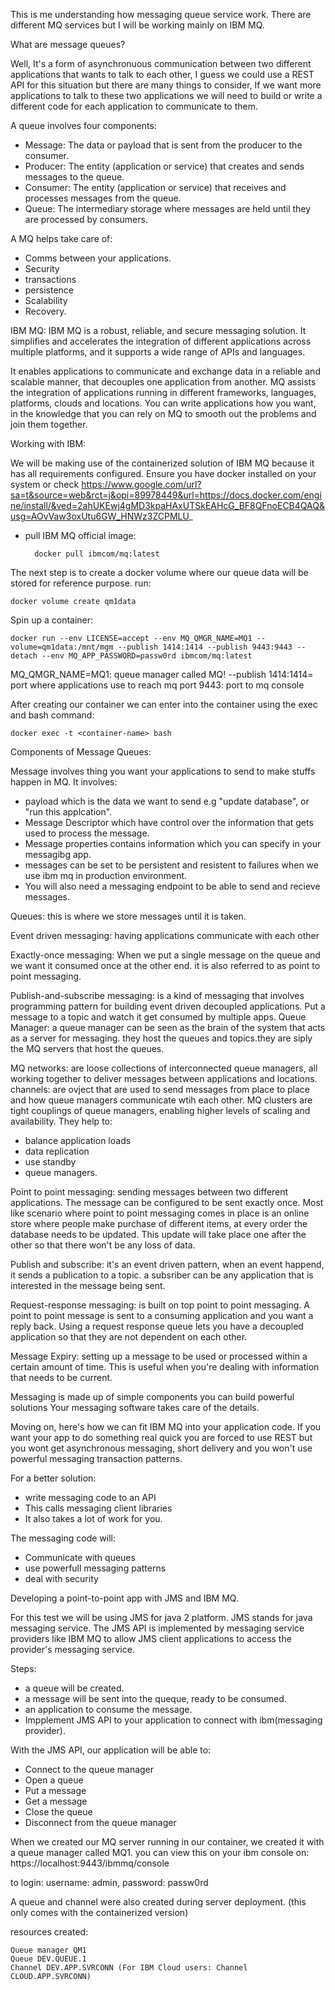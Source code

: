 This is me understanding how messaging queue service work. There are different MQ services but I will be working mainly on IBM MQ.

What are message queues?

Well, It's a form of asynchronuous communication between two different applications that wants to talk to each other, I guess we could use a REST API for this situation but there are many things to consider, If we want more applications to talk to these two applications we will need to build or write a different code for each application to communicate to them. 

A queue involves four components:

- Message: The data or payload that is sent from the producer to the consumer.
- Producer: The entity (application or service) that creates and sends messages to the queue.
- Consumer: The entity (application or service) that receives and processes messages from the queue.
- Queue: The intermediary storage where messages are held until they are processed by consumers.

A MQ helps take care of:
- Comms between your applications.
- Security
- transactions
- persistence
- Scalability
- Recovery.

IBM MQ:
IBM MQ is a robust, reliable, and secure messaging solution. It simplifies and accelerates the integration of different applications across multiple platforms, and it supports a wide range of APIs and languages.

It enables applications to communicate and exchange data in a reliable and scalable manner, that decouples one application from another. MQ assists the integration of applications running in different frameworks, languages, platforms, clouds and locations. You can write applications how you want, in the knowledge that you can rely on MQ to smooth out the problems and join them together.

Working with IBM:

We will be making use of the containerized solution of IBM MQ because it has all requirements configured. Ensure you have docker installed on your system or check https://www.google.com/url?sa=t&source=web&rct=j&opi=89978449&url=https://docs.docker.com/engine/install/&ved=2ahUKEwj4gMD3kpaHAxUTSkEAHcG_BF8QFnoECB4QAQ&usg=AOvVaw3oxUtu6GW_HNWz3ZCPMLU_ 

- pull IBM MQ official image: 

        docker pull ibmcom/mq:latest

The next step is to create a docker volume where our queue data will be stored for reference purpose. run:

    docker volume create qm1data

Spin up a container: 

    docker run --env LICENSE=accept --env MQ_QMGR_NAME=MQ1 --volume=qm1data:/mnt/mgm --publish 1414:1414 --publish 9443:9443 --detach --env MQ_APP_PASSWORD=passw0rd ibmcom/mq:latest

MQ_QMGR_NAME=MQ1: queue manager called MQ!
--publish 1414:1414= port where applications use to reach mq
port 9443: port to mq console

After creating our container we can enter into the container using the exec and bash command:

    docker exec -t <container-name> bash

Components of Message Queues:

Message involves thing you want your applications to send to make stuffs happen in MQ. It involves:

- payload which is the data we want to send  e.g "update database", or "run this applcation".
- Message Descriptor which have control over the information that gets used to process the message.
- Message properties contains information which you can specify in your messagibg app.
- messages can be set to be persistent and resistent to failures when we use ibm mq in production environment.
- You will also need a messaging endpoint to be able to send and recieve messages. 

Queues: this is where we store messages until it is taken.

Event driven messaging: having applications communicate with each other

Exactly-once messaging: When we put a single message on the queue and we want it consumed once at the other end. it is also referred to as point to point messaging.

Publish-and-subscribe messaging: is a kind of messaging that involves programming pattern for building event driven decoupled applications. Put a message to a topic and watch it get consumed by multiple apps.
Queue Manager: a queue manager can be seen as the brain of the system that acts as a server for messaging. they host the queues and topics.they are siply the MQ servers that host the queues.

MQ networks: are loose collections of interconnected queue managers, all working together to deliver messages between applications and locations.
channels: are ovject that are used to send messages from place to place and how queue managers communicate wtih each other.
MQ clusters are tight couplings of queue managers, enabling higher levels of scaling and availability. They help to:
- balance application loads
- data replication
- use standby
- queue managers.

Point to point messaging: sending messages between two different applications. The message can be configured to be sent exactly once. Most like scenario where point to point messaging comes in place is an online store where people make purchase of different items, at every order the database needs to be updated. This update will take place one after the other so that there won't be any loss of data.

Publish and subscribe: it's an event driven pattern, when an event happend, it sends a publication to a topic. a subsriber can be any application that is interested in the message being sent.

Request-response messaging: is built on top point to point messaging. A point to point message is sent to a consuming application and you want a reply back. Using a request response queue lets you have a decoupled application so that they are not dependent on each other.

Message Expiry: setting up a message to be used or processed within a certain amount of time. This is useful when you're dealing with information that needs to be current.

Messaging is made up of simple components 
you can build powerful solutions 
Your messaging software takes care of the details.

Moving on, here's how we can fit IBM MQ into your application code. If you want your app to do something real quick you are forced to use REST but you wont get asynchronous messaging, short delivery and you won't use powerful messaging transaction patterns.

For a better solution:
- write messaging code to an API
- This calls messaging client libraries
- It also takes a lot of work for you.

The messaging code will:
- Communicate with queues
- use powerfull messaging patterns
- deal with security

Developing a point-to-point app with JMS and IBM MQ.

For this test we will be using JMS for java 2 platform.
JMS stands for java messaging service. The JMS API is implemented by messaging service providers like IBM MQ to allow JMS client applications to access the provider's messaging service. 

Steps:
- a queue will be created.
- a message will be sent into the queque, ready to be consumed.
- an application to consume the message.
- Impplement JMS API to your application to connect with ibm(messaging provider).

With the JMS API, our application will be able to:

  -  Connect to the queue manager
  - Open a queue
  - Put a message
  - Get a message
  - Close the queue
  - Disconnect from the queue manager

When we created our MQ server running in our container, we created it with a queue manager called MQ1. you can view this on your ibm console on:
https://localhost:9443/ibmmq/console

to login: username: admin, password: passw0rd

A queue and channel were also created during server deployment. (this only comes with the containerized version)

resources created:

    Queue manager QM1
    Queue DEV.QUEUE.1
    Channel DEV.APP.SVRCONN (For IBM Cloud users: Channel CLOUD.APP.SVRCONN)

